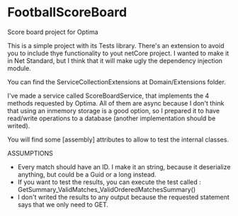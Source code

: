 # FootballScoreBoard
Score board project for Optima 

This is a simple project with its Tests library. There's an extension to avoid you to include thye functionality to yout netCore project.
I wanted to make it in Net Standard, but I think that it will make ugly the dependency injection module.

You can find the ServiceCollectionExtensions at Domain/Extensions folder.

I've made a service called ScoreBoardService, that implements the 4 methods requested by Optima. All of them are async because I don't think that
using an inmemory storage is a good option, so I prepared it to have read/write operations to a database (another implementation should be writed).

You will find some [assembly] attributes to allow to test the internal classes. 

ASSUMPTIONS
- Every match should have an ID. I make it an string, because it deserialize anything, but could be a Guid or a long instead.
- If you want to test the results, you can execute the test called : GetSummary_ValidMatches_ValidOrderedMatchesSummary()
- I don't writed the results to any output because the requested statement says that we only need to GET. 
